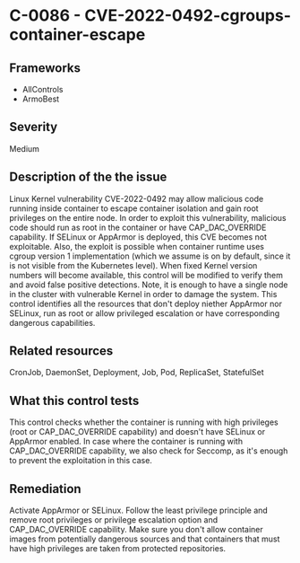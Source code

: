 # C-0086 - CVE-2022-0492-cgroups-container-escape

## Frameworks
* AllControls
* ArmoBest
 
## Severity
Medium

## Description of the the issue
Linux Kernel vulnerability CVE-2022-0492 may allow malicious code running inside container to escape container isolation and gain root privileges on the entire node. In order to exploit this vulnerability, malicious code should run as root in the container or have CAP_DAC_OVERRIDE capability. If SELinux or AppArmor is deployed, this CVE becomes not exploitable. Also, the exploit is possible when container runtime uses cgroup version 1 implementation (which we assume is on by default, since it is not visible from the Kubernetes level). When fixed Kernel version numbers will become available, this control will be modified to verify them and avoid false positive detections. Note, it is enough to have a single node in the cluster with vulnerable Kernel in order to damage the system. This control identifies all the resources that don't deploy niether AppArmor nor SELinux, run as root or allow privileged escalation or have corresponding dangerous capabilities.
 
## Related resources
CronJob, DaemonSet, Deployment, Job, Pod, ReplicaSet, StatefulSet
 
## What this control tests 
This control checks whether the container is running with high privileges (root or CAP_DAC_OVERRIDE capability) and doesn't have SELinux or AppArmor enabled. In case where the container is running with CAP_DAC_OVERRIDE capability, we also check for Seccomp, as it's enough to prevent the exploitation in this case.
 
## Remediation
Activate AppArmor or SELinux. Follow the least privilege principle and remove root privileges or privilege escalation option and CAP_DAC_OVERRIDE capability. Make sure you don't allow container images from potentially dangerous sources and that containers that must have high privileges are taken from protected repositories.
 
